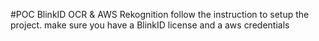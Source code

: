 #POC BlinkID OCR & AWS Rekognition
follow the instruction to setup the project.
make sure you have a BlinkID license and a aws credentials
